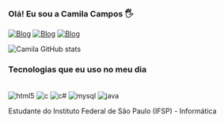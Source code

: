 ### Olá! Eu sou a Camila Campos 🖐️

[![Blog](https://img.shields.io/badge/Gmail-D14836?style=for-the-badge&logo=gmail&logoColor=white)](https://mail.google.com/mail/u/0/?tab=rm&ogbl#inbox)
[![Blog](https://img.shields.io/badge/Discord-7289DA?style=for-the-badge&logo=discord&logoColor=white)](https://discord.com/)
[![Blog](https://img.shields.io/badge/LinkedIn-0077B5?style=for-the-badge&logo=linkedin&logoColor=white)](https://www.linkedin.com/in/camila-campos-9a52721b7?lipi=urn%3Ali%3Apage%3Ad_flagship3_profile_view_base%3BRk2e7gwATOeaJ8T7DHFKkw%3D%3D)

![Camila GitHub stats](https://github-readme-stats.vercel.app/api?username=CamilaCamposs&show_icons=true&theme=synthwave)

### Tecnologias que eu uso no meu dia

<div style="display: inline-block"><br/>
    <img align="center" alt="html5" src="https://img.shields.io/badge/HTML5-E34F26?style=for-the-badge&logo=html5&logoColor=white" />
    <img align="center" alt="c" src="https://img.shields.io/badge/C-00599C?style=for-the-badge&logo=c&logoColor=white" />
    <img align="center" alt="c#" src="https://img.shields.io/badge/C%23-239120?style=for-the-badge&logo=c-sharp&logoColor=white" />
    <img align="center" alt="mysql" src="https://img.shields.io/badge/MySQL-00000F?style=for-the-badge&logo=mysql&logoColor=white" />
    <img align="center" alt="java" src="https://img.shields.io/badge/Java-ED8B00?style=for-the-badge&logo=openjdk&logoColor=white" />
    
</div><br/>

Estudante do Instituto Federal de São Paulo (IFSP) - Informática
